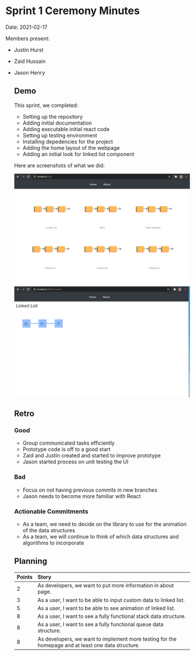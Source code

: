 # Sprint 1 Ceremony Minutes
  
Date: 2021-02-17

Members present:

* Justin Hurst
* Zaid Hussain 
* Jason Henry
  
  ## Demo
  
  This sprint, we completed:

    * Setting up the repository
    * Adding initial documentation
    * Adding executable initial react code
    * Setting up testing environment
    * Installing depedencies for the project
    * Adding the home layout of the webpage
    * Adding an initial look for linked list component
  
  Here are screenshots of what we did:
  
  ![Homepage](/doc/images/homepage.PNG?raw=true)
  ![Linked List](/doc/images/linkedlist.PNG?raw=true)
  
  ## Retro
  
  ### Good
  
  * Group communicated tasks efficiently 
  * Prototype code is off to a good start 
  * Zaid and Justin created and started to improve prototype  
  * Jason started process on unit testing the UI
  
  ### Bad
  
  * Focus on not having previous commits in new branches
  * Jason needs to become more familiar with React 
  
  ### Actionable Commitments
  
  * As a team, we need to decide on the library to use for the animation of the data structures
  * As a team, we will continue to think of which data structures and algorithms to incorporate
  
  ## Planning
  
  Points | Story
  -------|--------
  2      | As developers, we want to put more information in about page. 
  3      | As a user, I want to be able to input custom data to linked list. 
  5      | As a user, I want to be able to see animation of linked list. 
  8      | As a user, I want to see a fully functional stack data structure. 
  8      | As a user, I want to see a fully functional queue data structure. 
  8      | As developers, we want to implement more testing for the homepage and at least one data structure.  
           